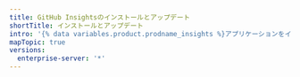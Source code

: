 ```yaml
---
title: GitHub Insightsのインストールとアップデート
shortTitle: インストールとアップデート
intro: '{% data variables.product.prodname_insights %}アプリケーションをインストールし、そのアプリケーションを最新バージョンにアップデートできます。'
mapTopic: true
versions:
  enterprise-server: '*'
---
```


